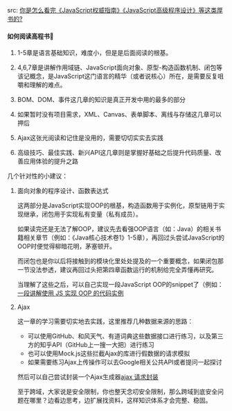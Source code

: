 src: [你是怎么看完《JavaScript权威指南》《JavaScript高级程序设计》等这类厚书的?](https://www.zhihu.com/question/32039257/answer/186719859)

#### 如何阅读高程书🎯

1. 1-5章是语言基础知识，难度小，但是是后面阅读的根基。
2. 4,6,7章是讲解作用域链、JavaScript面向对象、原型-构造函数机制、闭包等该记概念，是JavaScript这门语言的精华（或者说核心）所在，是需要反复咀嚼和理解的难点。

3. BOM、DOM、事件这几章的知识是真正开发中用的最多的部分
4. 如果暂时没有项目需求，XML、Canvas、表单脚本、离线与存储这几章可以押后
5. Ajax这张光阅读和记住是没用的，需要切切实实去实践
6. 高级技巧、最佳实践、新兴API这几章则是掌握好基础之后提升代码质量、改善应用体验的提升之路



几个针对性的小建议：

1. 面向对象的程序设计、函数表达式

   这两部分是JavaScript实现OOP的根基，构造函数用于实例化，原型链用于实现继承，闭包用于实现私有变量（私有成员）。

   如果读完还是无法了解OOP，建议先去看强OOP语言（如：Java）的相关书籍相关章节（例如：《Java核心技术卷1》1-5章），再回过头尝试JavaScript的OOP时便觉得柳暗花明，茅塞顿开。

   而闭包也是你以后将接触到的模块化里处处提及的一个重要概念，如果闭包那一节没法参透，建议再回过头把第四章函数运行的机制给完全弄懂再研究。

   当理解了这些之后，可以自己实现一段JavaScript OOP的snippet了（例如：[一段讲解使用 JS 实现 OOP 的代码实例](https://gist.github.com/yangfch3/24d0eb5293088824d25df4e26856b88d)

2. Ajax

   这一章的学习需要切实地去实践，这里推荐几种数据来源的思路：

   - 可以使用GitHub、和风天气、有道词典这些数据接口进行练习，以及第三方的知乎API（GitHub上一搜一大把）进行练习
   - 也可以使用Mock.js这些拦截Ajax的库进行假数据的请求模拟
   - 如果需要练习Ajax上传操作可以去Google相关公共API或者提问一起探讨

   然后可以自己尝试封装一个Ajax生成器[ajax 请求封装](https://gist.github.com/yangfch3/4ca039fbaa492b1061a22fdbef4ab367)

   至于跨域，大家说是安全限制，你也整天念叨安全限制，那么跨域到底安全问题在哪里？边看边思考，边扩展找资料，这样知识体系才会完整、稳固。